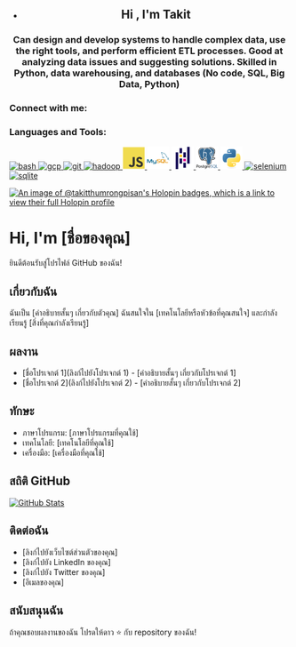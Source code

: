 - <h2 align="center">Hi , I'm Takit</h2>
<h3 align="center">Can design and develop systems to handle complex data, use the right tools, and perform efficient ETL processes. Good at analyzing data issues and suggesting solutions. Skilled in Python, data warehousing, and databases (No code, SQL, Big Data, Python)</h3>

<h3 align="left">Connect with me:</h3>
<p align="left">
</p>

<h3 align="left">Languages and Tools:</h3>
<p align="left"> <a href="https://www.gnu.org/software/bash/" target="_blank" rel="noreferrer"> <img src="https://www.vectorlogo.zone/logos/gnu_bash/gnu_bash-icon.svg" alt="bash" width="40" height="40"/> </a> <a href="https://cloud.google.com" target="_blank" rel="noreferrer"> <img src="https://www.vectorlogo.zone/logos/google_cloud/google_cloud-icon.svg" alt="gcp" width="40" height="40"/> </a> <a href="https://git-scm.com/" target="_blank" rel="noreferrer"> <img src="https://www.vectorlogo.zone/logos/git-scm/git-scm-icon.svg" alt="git" width="40" height="40"/> </a> <a href="https://hadoop.apache.org/" target="_blank" rel="noreferrer"> <img src="https://www.vectorlogo.zone/logos/apache_hadoop/apache_hadoop-icon.svg" alt="hadoop" width="40" height="40"/> </a> <a href="https://developer.mozilla.org/en-US/docs/Web/JavaScript" target="_blank" rel="noreferrer"> <img src="https://raw.githubusercontent.com/devicons/devicon/master/icons/javascript/javascript-original.svg" alt="javascript" width="40" height="40"/> </a> <a href="https://www.mysql.com/" target="_blank" rel="noreferrer"> <img src="https://raw.githubusercontent.com/devicons/devicon/master/icons/mysql/mysql-original-wordmark.svg" alt="mysql" width="40" height="40"/> </a> <a href="https://pandas.pydata.org/" target="_blank" rel="noreferrer"> <img src="https://raw.githubusercontent.com/devicons/devicon/2ae2a900d2f041da66e950e4d48052658d850630/icons/pandas/pandas-original.svg" alt="pandas" width="40" height="40"/> </a> <a href="https://www.postgresql.org" target="_blank" rel="noreferrer"> <img src="https://raw.githubusercontent.com/devicons/devicon/master/icons/postgresql/postgresql-original-wordmark.svg" alt="postgresql" width="40" height="40"/> </a> <a href="https://www.python.org" target="_blank" rel="noreferrer"> <img src="https://raw.githubusercontent.com/devicons/devicon/master/icons/python/python-original.svg" alt="python" width="40" height="40"/> </a> <a href="https://www.selenium.dev" target="_blank" rel="noreferrer"> <img src="https://raw.githubusercontent.com/detain/svg-logos/780f25886640cef088af994181646db2f6b1a3f8/svg/selenium-logo.svg" alt="selenium" width="40" height="40"/> </a> <a href="https://www.sqlite.org/" target="_blank" rel="noreferrer"> <img src="https://www.vectorlogo.zone/logos/sqlite/sqlite-icon.svg" alt="sqlite" width="40" height="40"/> </a> </p>

[![An image of @takitthumrongpisan's Holopin badges, which is a link to view their full Holopin profile](https://holopin.me/takitthumrongpisan)](https://holopin.io/@takitthumrongpisan)


# Hi, I'm [ชื่อของคุณ] 

ยินดีต้อนรับสู่โปรไฟล์ GitHub ของฉัน!

## เกี่ยวกับฉัน

ฉันเป็น [คำอธิบายสั้นๆ เกี่ยวกับตัวคุณ] ฉันสนใจใน [เทคโนโลยีหรือหัวข้อที่คุณสนใจ] และกำลังเรียนรู้ [สิ่งที่คุณกำลังเรียนรู้]

## ผลงาน

* [ชื่อโปรเจกต์ 1](ลิงก์ไปยังโปรเจกต์ 1) - [คำอธิบายสั้นๆ เกี่ยวกับโปรเจกต์ 1]
* [ชื่อโปรเจกต์ 2](ลิงก์ไปยังโปรเจกต์ 2) - [คำอธิบายสั้นๆ เกี่ยวกับโปรเจกต์ 2]

## ทักษะ

* ภาษาโปรแกรม: [ภาษาโปรแกรมที่คุณใช้]
* เทคโนโลยี: [เทคโนโลยีที่คุณใช้]
* เครื่องมือ: [เครื่องมือที่คุณใช้]

## สถิติ GitHub

[![GitHub Stats](https://github-readme-stats.vercel.app/api?username=[Takitthumrongpisan]&show_icons=true&theme=dark)](https://github.com/anuraghazra/github-readme-stats)

## ติดต่อฉัน

* [ลิงก์ไปยังเว็บไซต์ส่วนตัวของคุณ]
* [ลิงก์ไปยัง LinkedIn ของคุณ]
* [ลิงก์ไปยัง Twitter ของคุณ]
* [อีเมลของคุณ]

## สนับสนุนฉัน

ถ้าคุณชอบผลงานของฉัน โปรดให้ดาว ⭐ กับ repository ของฉัน!

